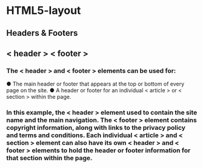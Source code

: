 # HTML5-layout
## Headers & Footers
## < header > < footer >
### The < header > and < footer > elements can be used for:
● The main header or footer that appears at the top or bottom of every page on the site.
● A header or footer for an individual < article > or < section > within the page.
### In this example, the < header > element used to contain the site name and the main navigation. The < footer > element contains copyright information, along with links to the privacy policy and terms and conditions. Each individual < article > and < section > element can also have its own < header > and < footer > elements to hold the header or footer information for that section within the page.
